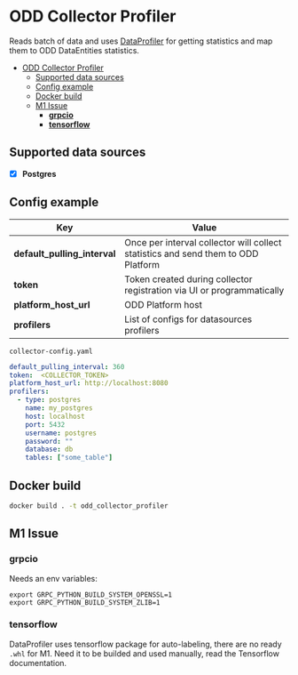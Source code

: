 # ODD Collector Profiler

Reads batch of data and uses [DataProfiler](https://github.com/capitalone/DataProfiler) for getting statistics and map them to ODD DataEntities statistics.

- [ODD Collector Profiler](#odd-collector-profiler)
  - [Supported data sources](#supported-data-sources)
  - [Config example](#config-example)
  - [Docker build](#docker-build)
  - [M1 Issue](#m1-issue)
    - [**grpcio**](#grpcio)
    - [**tensorflow**](#tensorflow)


## Supported data sources
- [x] **Postgres**

## Config example


| Key                          | Value                                                                             |
| ---------------------------- | --------------------------------------------------------------------------------- |
| **default_pulling_interval** | Once per interval collector will collect statistics and send them to ODD Platform |
| **token**                    | Token created during collector registration via UI or programmatically            |
| **platform_host_url**        | ODD Platform host                                                                 |
| **profilers**                | List of configs for datasources profilers                                         |


`collector-config.yaml`
```yaml
default_pulling_interval: 360
token:  <COLLECTOR_TOKEN>
platform_host_url: http://localhost:8080
profilers:
  - type: postgres
    name: my_postgres
    host: localhost
    port: 5432
    username: postgres
    password: ""
    database: db
    tables: ["some_table"]
```

## Docker build
```bash
docker build . -t odd_collector_profiler
```

## M1 Issue

### **grpcio**
Needs an env variables:
```shell
export GRPC_PYTHON_BUILD_SYSTEM_OPENSSL=1
export GRPC_PYTHON_BUILD_SYSTEM_ZLIB=1
```

### **tensorflow**
DataProfiler uses tensorflow package for auto-labeling, there are no ready `.whl` for M1.
Need it to be builded and used manually, read the Tensorflow documentation.
